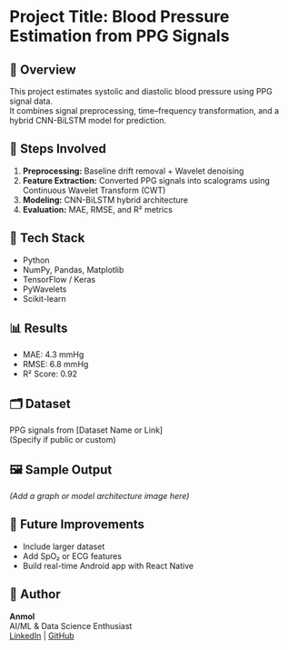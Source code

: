 # Project Title: Blood Pressure Estimation from PPG Signals

## 📘 Overview
This project estimates systolic and diastolic blood pressure using PPG signal data.  
It combines signal preprocessing, time–frequency transformation, and a hybrid CNN-BiLSTM model for prediction.

## 🧩 Steps Involved
1. **Preprocessing:** Baseline drift removal + Wavelet denoising  
2. **Feature Extraction:** Converted PPG signals into scalograms using Continuous Wavelet Transform (CWT)  
3. **Modeling:** CNN-BiLSTM hybrid architecture  
4. **Evaluation:** MAE, RMSE, and R² metrics

## 🧠 Tech Stack
- Python  
- NumPy, Pandas, Matplotlib  
- TensorFlow / Keras  
- PyWavelets  
- Scikit-learn  

## 📊 Results
- MAE: 4.3 mmHg  
- RMSE: 6.8 mmHg  
- R² Score: 0.92  

## 🗂 Dataset
PPG signals from [Dataset Name or Link]  
(Specify if public or custom)

## 🖼️ Sample Output
*(Add a graph or model architecture image here)*

## 🚀 Future Improvements
- Include larger dataset  
- Add SpO₂ or ECG features  
- Build real-time Android app with React Native  

## 👤 Author
**Anmol**  
AI/ML & Data Science Enthusiast  
[LinkedIn](your-link) | [GitHub](your-link)
